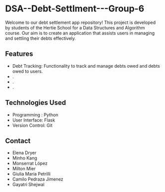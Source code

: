 # DSA--Debt-Settlment---Group-6

Welcome to our debt settlement app repository! This project is developed by students of the Hertie School for a Data Structures and Algorithm course. Our aim is to create an application that assists users in managing and settling their debts effectively.

## Features 

- Debt Tracking: Functionality to track and manage debts owed and debts owed to users.
- .
- .
- .

## Technologies Used

- Programming : Python 
- User Interface: Flask
- Version Control: Git

## Contact

- Elena Dryer
- Minho Kang
- Monserrat López
- Milton Mier
- Giulia Maria Petrilli
- Camilo Pedraza Jimenez
- Gayatri Shejwal
  
